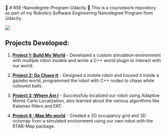 🤖 # RSE-Nanodegree-Program-Udacity 🤖
This is a coursework repository as part of my Robotics Software Engineering Nanodegree Program from Udacity.

![](https://www.udacity.com/blog/wp-content/uploads/2019/01/RoboticsOpen_Twitter_1200x675.jpg.webp)

## Projects Developed: 

1. **<ins>Project 1: Build My World</ins>** - Developed a custom simulation environment with multiple robot models and wrote a C++ world plugin to interact with our world.

2. **<ins>Project 2: Go Chase It</ins>** - Designed a mobile robot and housed it inside a gazebo world, programmed the robot with C++ nodes to chase white coloured balls.

3. **<ins>Project 3 :Where Am I</ins>** -  Successfuly localized our robot using Adaptive Monte Carlo Localization, also learned about the various algorithms like Kalaman filters and EKF.

4. **<ins>Project 4 : Map My world</ins>** - Created a 2D occupancy grid and 3D octomap from a simulated environment using our own robot with the RTAB-Map package.
